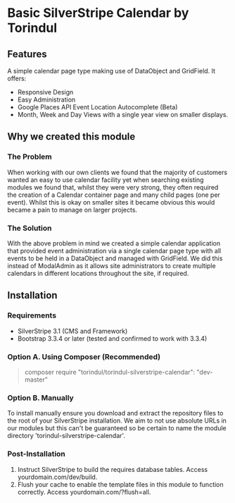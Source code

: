 Basic SilverStripe Calendar by Torindul
====================

Features
---------------------

A simple calendar page type making use of DataObject and GridField. It offers:

- Responsive Design
- Easy Administration
- Google Places API Event Location Autocomplete (Beta)
- Month, Week and Day Views with a single year view on smaller displays.

Why we created this module
---------------------

### The Problem

When working with our own clients we found that the majority of customers wanted an easy to use calendar facility yet when searching existing modules we found that, whilst they were very strong, they often required the creation of a Calendar container page and many child pages (one per event). Whilst this is okay on smaller sites it became obvious this would became a pain to manage on larger projects.

### The Solution

With the above problem in mind we created a simple calendar application that provided event administration via a single calendar page type with all events to be held in a DataObject and managed with GridField. We did this instead of ModalAdmin as it allows site administrators to create multiple calendars in different locations throughout the site, if required.

Installation
---------------------

### Requirements

- SilverStripe 3.1 (CMS and Framework)
- Bootstrap 3.3.4 or later (tested and confirmed to work with 3.3.4)

### Option A. Using Composer (Recommended)

> composer require "torindul/torindul-silverstripe-calendar": "dev-master"

### Option B. Manually 

To install manually ensure you download and extract the repository files to the root of your SilverStripe installation. We aim to not use absolute URLs in our modules but this can't be guaranteed so be certain to name the module directory 'torindul-silverstripe-calendar'.   

### Post-Installation

1. Instruct SilverStripe to build the requires database tables. Access yourdomain.com/dev/build.
2. Flush your cache to enable the template files in this module to function correctly. Access yourdomain.com/?flush=all.

